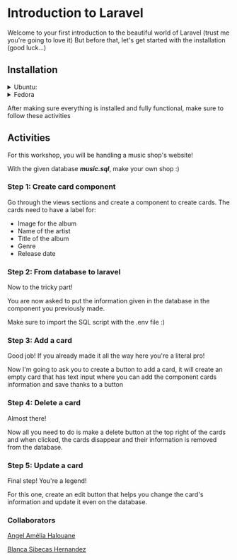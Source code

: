 # Introduction to Laravel

Welcome to your first introduction to the beautiful world of Laravel (trust me you're going to love it)
But before that, let's get started with the installation (good luck...)

## Installation

<details>
  <summary>Ubuntu:</summary>

Let's first install a webserver to host the Laravel application. You can either use [Apache](https://httpd.apache.org/) or [Nginx](https://www.nginx.com/) web server. 

But let's all use Apache to not get lost...

## Step 1: Apache2

1 - Install apache2, type:
```
$ sudo apt install apache2
```
2- Once installed, Apache should be running. If it's not, for whatever reason, start it:
```
$ sudo systemctl start apache2
```
3- Then enable it to start on boot time.
```
$ sudo systemctl enable apache2
```
3- To verify the status of Apache, execute:
```
$ sudo systemctl status apache2
```

## Step 2: PHP

Laravel 8 requires PHP 7.3 or above. Thankfully, PHP 7.4 is available in Ubuntu repositories. So, install PHP and the following PHP extensions.
```
$ sudo apt install php libapache2-mod-php php-mbstring php-cli php-bcmath php-json php-xml php-zip php-pdo php-common php-tokenizer php-mysql
```

When the installation is complete, verify the PHP version.
```
$ php -v
```

## Step 3: Create Database for Laravel Application

Next up, we will create a database for the Laravel application.

But first, we need to install MySQL. 
This is a tricky part so 
***If you meet any issue, feel free to come to me :)***

Now that MySQL is installed, let's create our project's database!
```
$ sudo mysql -u root -p
```
Once logged in create the database, and database user, and grant all privileges to the database user.
```
> CREATE DATABASE laravel_db;
```

```
> CREATE USER 'laravel_user'@'localhost' IDENTIFIED BY 'secretpassword';
```
```
> GRANT ALL ON laravel_db.* TO 'laravel_user'@'localhost';
```
```
> FLUSH PRIVILEGES;
```
```
> QUIT;
```

## Step 4: Install Composer
Composer is a dependency package manager for PHP. It provides a framework for managing libraries and dependencies and required dependencies. To use Laravel, first install composer.

To download Composer, invoke the command shown.
```
$ curl -sS https://getcomposer.org/installer | php
```
Next, move the composer file to the /usr/local/bin path.
```
$ sudo mv composer.phar /usr/local/bin/composer
```
Assign execute permission:
```
$ sudo chmod +x /usr/local/bin/composer
```
Verify the Composer version installed:
```
$ composer --version
```
## Step 5: Install Laravel 8 on Ubuntu
With Composer installed, the next course of action is to install Laravel.
Navigate to the webroot directory, type:
```
$ cd /var/www/html
```
Now, install Laravel using the composer command, type:
```
$ sudo composer create-project laravel-introduction
```

The command creates a new directory called laravel-introduction and installs all the files and directories for Laravel.
Change the ownership of the Laravel directory to the webserver user and also the permissions:
```
sudo chown -R www-data:www-data /var/www/html/laravel-introduction
sudo chmod -R 775 /var/www/html/laravel-introduction/storage
```
Once the installation is done navigate to the installation directory and check the Laravel version.
```
$ cd laravel-introduction
  php artisan
```

## Step 6: Configure Apache to serve Laravel site
Lastly, we need to set up the Apache webserver to host the Laravel site. For that to happen, we need to create a virtual host file.
```
$ sudo vim /etc/apache2/sites-available/laravel.conf
```
Next, past the content shown and replace the example.com ServerName directive with the FQDN or public IP of the server ( Or private IP in case the server is on a LAN network ).
```
<VirtualHost *:80>
ServerName example.com
ServerAdmin admin@example.com
DocumentRoot /var/www/html/laravelapp/public
<Directory /var/www/html/laravelapp>
AllowOverride All
</Directory>
ErrorLog ${APACHE_LOG_DIR}/error.log
CustomLog ${APACHE_LOG_DIR}/access.log combined
</VirtualHost>
```
Save the changes and exit the file. Next, enable the Laravel site and Apache rewrite module using these two commands.
```
$ sudo a2ensite laravel.conf
```
```
$ sudo a2enmod rewrite
```
To apply the changes, restart Apache.
```
$ sudo systemctl restart apache2
```

## Step 7: Access Laravel from a browser
Finally, to access Laravel visit your server's FQDN or IP address. The default Laravel webpage will be displayed.

</details>

<details>
  <summary>Fedora</summary>

## Step 1: Install PHP

Since it is a PHP framework it is obvious that you must install PHP. So let’s go for it.
```
$ sudo dnf install php php-common php-cli php-pdo php-mbstring php-zip php-xml php-cli php-json
```

## Step 2: Install MySQL
Follow these [easy step](https://computingforgeeks.com/how-to-install-mysql-8-on-fedora/)***If you meet any issue, feel free to come to me :)***

## Step 3: Install Composer
Composer is a dependencies manager for PHP. So, it is very useful to manage libraries required by our projects and is used to install Laravel.
```
$ curl -sS https://getcomposer.org/installer | php
```

Then, make sure that Composer can be used globally in the terminal.

```
$ sudo mv composer.phar /usr/local/bin/composer
$ sudo chmod +x /usr/local/bin/composer
$ composer -V
```

## Step 4: Install Laravel

It’s time to install Laravel. So, run this command.
```
$ composer global require "laravel/installer"
```
Once the installation is finished. You can create a new project. But, first, make Laravel executable available for the system.

```
$ echo 'export PATH="$PATH:$HOME/.config/composer/vendor/bin"' >> ~/.bashrc
```

Then, close the terminal and open it again. Now, create a project.
```
$ laravel new example
```
```
$ php artisan serve
```
As you can see, the IP address you need to go is 127.0.0.1:8000. Also you can specify a diferent host and port. For example:

```
$ php artisan serve --host=0.0.0.0 --port=1234
```

</details>

After making sure everything is installed and fully functional, make sure to follow these activities

## Activities
For this workshop, you will be handling a music shop's website!

With the given database ***music.sql***, make your own shop :)


### Step 1: Create card component
Go through the views sections and create a component to create cards.
The cards need to have a label for:
- Image for the album
- Name of the artist
- Title of the album
- Genre
- Release date

### Step 2: From database to laravel
Now to the tricky part! 

You are now asked to put the information given in the database in the component you previously made.

Make sure to import the SQL script with the .env file :)

### Step 3: Add a card
Good job! If you already made it all the way here you're a literal pro!

Now I'm going to ask you to create a button to add a card, it will create an empty card that has text input where you can add the component cards information and save thanks to a button

### Step 4: Delete a card
Almost there!

Now all you need to do is make a delete button at the top right of the cards and when clicked, the cards disappear and their information is removed from the database.

### Step 5: Update a card
Final step! You're a legend!

For this one, create an edit button that helps you change the card's information and update it even on the database.


### Collaborators

[Angel Amélia Halouane](https://github.com/angeleads)

[Blanca Sibecas Hernandez](https://github.com/bsibecas)